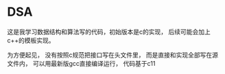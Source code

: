 # DSA

这是我学习数据结构和算法写的代码，初始版本是c的实现， 后续可能会加上c++的模板实现。

为方便起见， 没有按照c规范把接口写在头文件里， 而是直接和实现全部写在源文件内， 可以用最新版gcc直接编译运行， 代码基于c11
